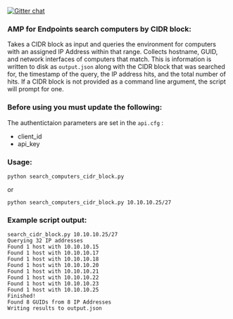 [![Gitter chat](https://img.shields.io/badge/gitter-join%20chat-brightgreen.svg)](https://gitter.im/CiscoSecurity/AMP-for-Endpoints "Gitter chat")

### AMP for Endpoints search computers by CIDR block:

Takes a CIDR block as input and queries the environment for computers with an assigned IP Address within that range. Collects hostname, GUID, and network interfaces of computers that match. This is information is written to disk as ```output.json``` along with the CIDR block that was searched for, the timestamp of the query, the IP address hits, and the total number of hits. If a CIDR block is not provided as a command line argument, the script will prompt for one.

### Before using you must update the following:
The authentictaion parameters are set in the ```api.cfg``` :
- client_id 
- api_key

### Usage:
```
python search_computers_cidr_block.py
```
or
```
python search_computers_cidr_block.py 10.10.10.25/27
```

### Example script output:  
```
search_cidr_block.py 10.10.10.25/27
Querying 32 IP addresses
Found 1 host with 10.10.10.15
Found 1 host with 10.10.10.17
Found 1 host with 10.10.10.18
Found 1 host with 10.10.10.20
Found 1 host with 10.10.10.21
Found 1 host with 10.10.10.22
Found 1 host with 10.10.10.23
Found 1 host with 10.10.10.25
Finished!
Found 8 GUIDs from 8 IP Addresses
Writing results to output.json
```

